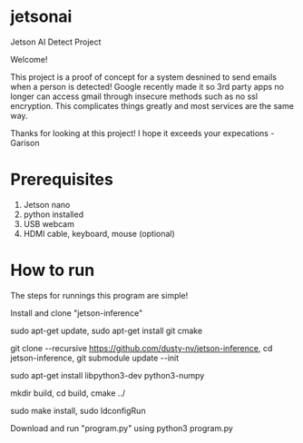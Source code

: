 # jetsonai
Jetson AI Detect Project

Welcome!

This project is a proof of concept for a system desnined to send emails when a person is detected! 
Google recently made it so 3rd party apps no longer can access gmail through insecure methods such as no ssl encryption. This complicates things greatly and most services are the same way.

Thanks for looking at this project! I hope it exceeds your expecations
-Garison

# Prerequisites

1. Jetson nano
2. python installed
3. USB webcam
4. HDMI cable, keyboard, mouse (optional)

# How to run

The steps for runnings this program are simple!

Install and clone "jetson-inference"

sudo apt-get update,
sudo apt-get install git cmake

git clone --recursive https://github.com/dusty-nv/jetson-inference,
cd jetson-inference,
git submodule update --init


sudo apt-get install libpython3-dev python3-numpy

mkdir build,
cd build,
cmake ../

sudo make install,
sudo ldconfigRun

Download and run "program.py" using
python3 program.py
